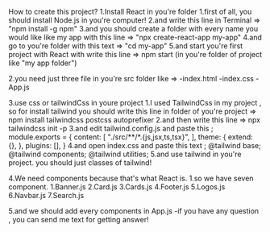 How to create this project?
1.Install React in you're folder
    1.first of all, you should install Node.js in you're computer!
    2.and write this line in Terminal => "npm install -g npm"
    3.and you should create a folder with every name you would like like
    my app with this line => "npx create-react-app my-app"
    4.and go to you're folder with this text => "cd my-app"
    5.and start you're first project with React with write
    this line => npm start (in you're folder of project like "my app folder")

2.you need just three file in you're src folder like => 
    -index.html
    -index.css
    -App.js

3.use css or tailwindCss in youre project
    1.I used TailwindCss in my project , so for install tailwind you should write this
    line in folder of you're project => npm install tailwindcss postcss autoprefixer
    2.and then write this line => npx tailwindcss init -p
    3.and edit tailwind.config.js and paste this ;
    module.exports = {
    content: [
        "./src/**/*.{js,jsx,ts,tsx}",
    ],
    theme: {
        extend: {},
    },
    plugins: [],
    }
    4.and open index.css and paste this text ; 
    @tailwind base;
    @tailwind components;
    @tailwind utilities;
    5.and use tailwind in you're project. you should just classes of tailwind!

4.We need components because that's what React is.
    1.so we have seven component. 
        1.Banner.js
        2.Card.js
        3.Cards.js
        4.Footer.js
        5.Logos.js
        6.Navbar.js
        7.Search.js

5.and we should add every components in App.js
-if you have any question , you can send me text for getting answer!
